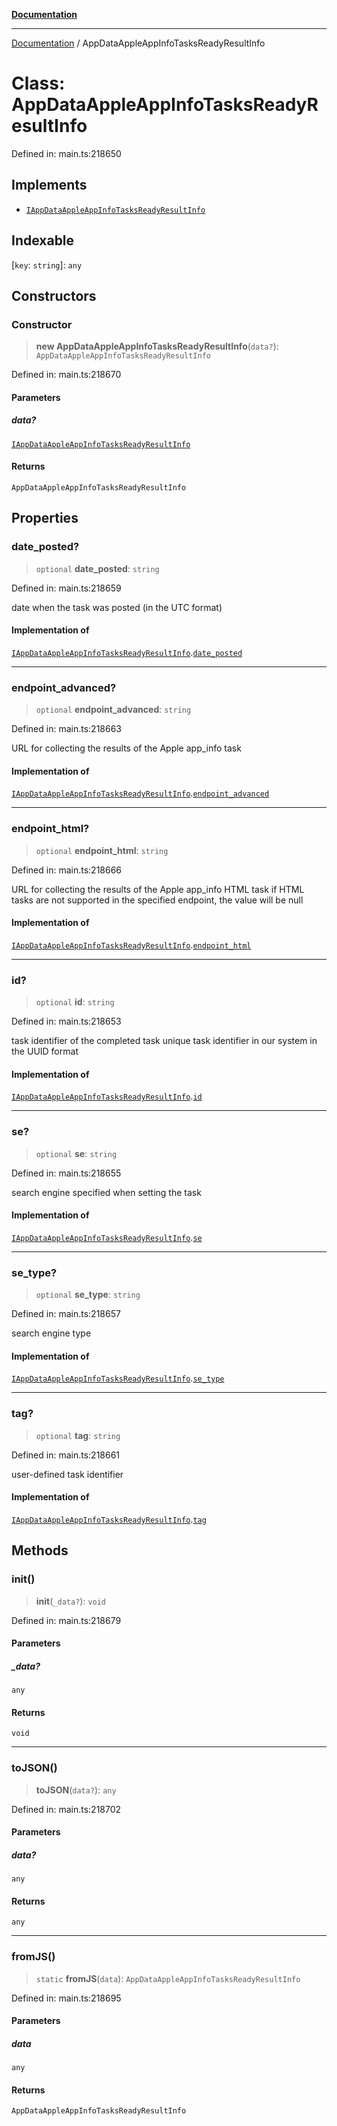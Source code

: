 [**Documentation**](../README.md)

***

[Documentation](../README.md) / AppDataAppleAppInfoTasksReadyResultInfo

# Class: AppDataAppleAppInfoTasksReadyResultInfo

Defined in: main.ts:218650

## Implements

- [`IAppDataAppleAppInfoTasksReadyResultInfo`](../interfaces/IAppDataAppleAppInfoTasksReadyResultInfo.md)

## Indexable

\[`key`: `string`\]: `any`

## Constructors

### Constructor

> **new AppDataAppleAppInfoTasksReadyResultInfo**(`data?`): `AppDataAppleAppInfoTasksReadyResultInfo`

Defined in: main.ts:218670

#### Parameters

##### data?

[`IAppDataAppleAppInfoTasksReadyResultInfo`](../interfaces/IAppDataAppleAppInfoTasksReadyResultInfo.md)

#### Returns

`AppDataAppleAppInfoTasksReadyResultInfo`

## Properties

### date\_posted?

> `optional` **date\_posted**: `string`

Defined in: main.ts:218659

date when the task was posted (in the UTC format)

#### Implementation of

[`IAppDataAppleAppInfoTasksReadyResultInfo`](../interfaces/IAppDataAppleAppInfoTasksReadyResultInfo.md).[`date_posted`](../interfaces/IAppDataAppleAppInfoTasksReadyResultInfo.md#date_posted)

***

### endpoint\_advanced?

> `optional` **endpoint\_advanced**: `string`

Defined in: main.ts:218663

URL for collecting the results of the Apple app_info task

#### Implementation of

[`IAppDataAppleAppInfoTasksReadyResultInfo`](../interfaces/IAppDataAppleAppInfoTasksReadyResultInfo.md).[`endpoint_advanced`](../interfaces/IAppDataAppleAppInfoTasksReadyResultInfo.md#endpoint_advanced)

***

### endpoint\_html?

> `optional` **endpoint\_html**: `string`

Defined in: main.ts:218666

URL for collecting the results of the Apple app_info HTML task
if HTML tasks are not supported in the specified endpoint, the value will be null

#### Implementation of

[`IAppDataAppleAppInfoTasksReadyResultInfo`](../interfaces/IAppDataAppleAppInfoTasksReadyResultInfo.md).[`endpoint_html`](../interfaces/IAppDataAppleAppInfoTasksReadyResultInfo.md#endpoint_html)

***

### id?

> `optional` **id**: `string`

Defined in: main.ts:218653

task identifier of the completed task
unique task identifier in our system in the UUID format

#### Implementation of

[`IAppDataAppleAppInfoTasksReadyResultInfo`](../interfaces/IAppDataAppleAppInfoTasksReadyResultInfo.md).[`id`](../interfaces/IAppDataAppleAppInfoTasksReadyResultInfo.md#id)

***

### se?

> `optional` **se**: `string`

Defined in: main.ts:218655

search engine specified when setting the task

#### Implementation of

[`IAppDataAppleAppInfoTasksReadyResultInfo`](../interfaces/IAppDataAppleAppInfoTasksReadyResultInfo.md).[`se`](../interfaces/IAppDataAppleAppInfoTasksReadyResultInfo.md#se)

***

### se\_type?

> `optional` **se\_type**: `string`

Defined in: main.ts:218657

search engine type

#### Implementation of

[`IAppDataAppleAppInfoTasksReadyResultInfo`](../interfaces/IAppDataAppleAppInfoTasksReadyResultInfo.md).[`se_type`](../interfaces/IAppDataAppleAppInfoTasksReadyResultInfo.md#se_type)

***

### tag?

> `optional` **tag**: `string`

Defined in: main.ts:218661

user-defined task identifier

#### Implementation of

[`IAppDataAppleAppInfoTasksReadyResultInfo`](../interfaces/IAppDataAppleAppInfoTasksReadyResultInfo.md).[`tag`](../interfaces/IAppDataAppleAppInfoTasksReadyResultInfo.md#tag)

## Methods

### init()

> **init**(`_data?`): `void`

Defined in: main.ts:218679

#### Parameters

##### \_data?

`any`

#### Returns

`void`

***

### toJSON()

> **toJSON**(`data?`): `any`

Defined in: main.ts:218702

#### Parameters

##### data?

`any`

#### Returns

`any`

***

### fromJS()

> `static` **fromJS**(`data`): `AppDataAppleAppInfoTasksReadyResultInfo`

Defined in: main.ts:218695

#### Parameters

##### data

`any`

#### Returns

`AppDataAppleAppInfoTasksReadyResultInfo`
